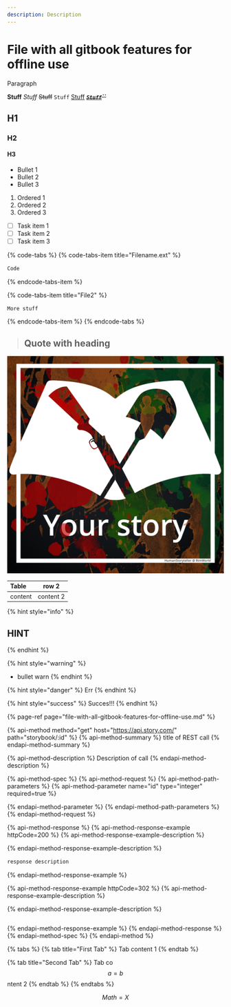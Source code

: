 ```yaml
---
description: Description
---
```


# File with all gitbook features for offline use

Paragraph 

**Stuff** _Stuff_ ~~Stuff~~ `Stuff` [Stuff](www.google.nl) [~~_**`Stuff`**_~~](www.google.nl)~~_**\`\`**_~~

## H1

### H2

#### H3

* Bullet 1
* Bullet 2
* Bullet 3

1. Ordered 1
2. Ordered 2
3. Ordered 3

* [ ] Task item 1
* [ ] Task item 2
* [ ] Task item 3

{% code-tabs %}
{% code-tabs-item title="Filename.ext" %}
```javascript
Code
```
{% endcode-tabs-item %}

{% code-tabs-item title="File2" %}
```text
More stuff
```
{% endcode-tabs-item %}
{% endcode-tabs %}

> ## Quote with heading

![image with caption](../.gitbook/assets/book.png)

| Table |  row 2 |
| :--- | :---: |
| content | content 2 |

{% hint style="info" %}
## HINT
{% endhint %}

{% hint style="warning" %}
* bullet warn
{% endhint %}

{% hint style="danger" %}
Err
{% endhint %}

{% hint style="success" %}
Succes!!!
{% endhint %}

{% page-ref page="file-with-all-gitbook-features-for-offline-use.md" %}

{% api-method method="get" host="https://api.story.com/" path="storybook/:id" %}
{% api-method-summary %}
title of REST call
{% endapi-method-summary %}

{% api-method-description %}
Description of call
{% endapi-method-description %}

{% api-method-spec %}
{% api-method-request %}
{% api-method-path-parameters %}
{% api-method-parameter name="id" type="integer" required=true %}

{% endapi-method-parameter %}
{% endapi-method-path-parameters %}
{% endapi-method-request %}

{% api-method-response %}
{% api-method-response-example httpCode=200 %}
{% api-method-response-example-description %}

{% endapi-method-response-example-description %}

```dart
response description
```
{% endapi-method-response-example %}

{% api-method-response-example httpCode=302 %}
{% api-method-response-example-description %}

{% endapi-method-response-example-description %}

```

```
{% endapi-method-response-example %}
{% endapi-method-response %}
{% endapi-method-spec %}
{% endapi-method %}

{% tabs %}
{% tab title="First Tab" %}
Tab content 1
{% endtab %}

{% tab title="Second Tab" %}
Tab co $$a = b$$ ntent 2
{% endtab %}
{% endtabs %}

$$
Math = X
$$



